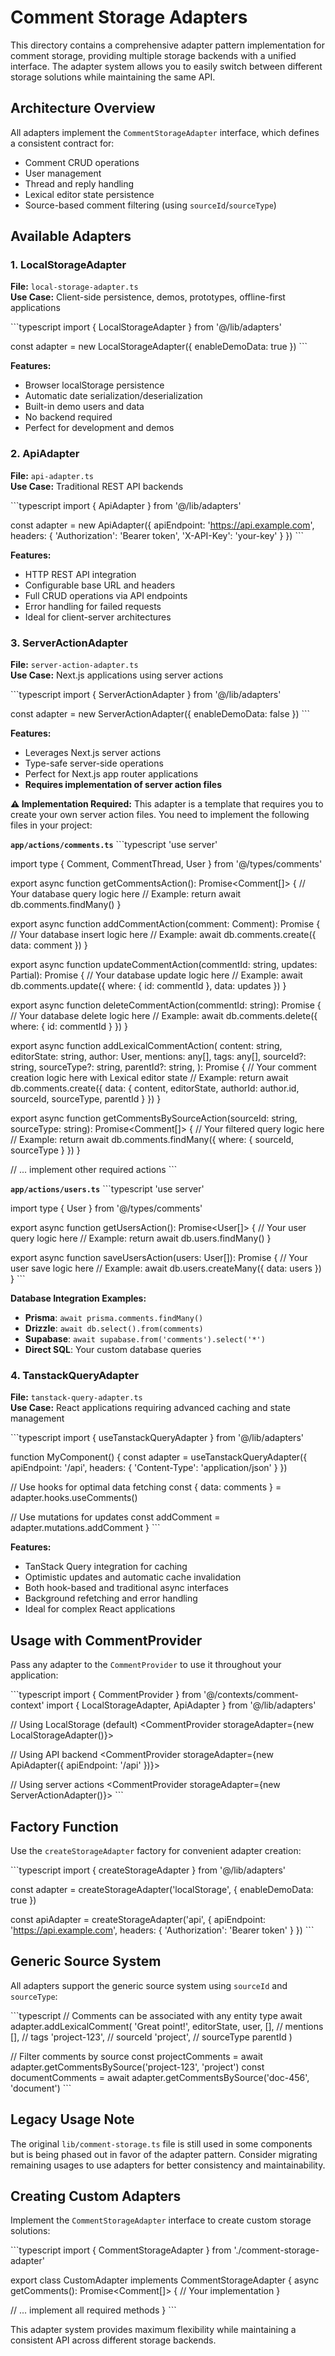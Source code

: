 # Comment Storage Adapters

This directory contains a comprehensive adapter pattern implementation for comment storage, providing multiple storage backends with a unified interface. The adapter system allows you to easily switch between different storage solutions while maintaining the same API.

## Architecture Overview

All adapters implement the `CommentStorageAdapter` interface, which defines a consistent contract for:
- Comment CRUD operations
- User management
- Thread and reply handling
- Lexical editor state persistence
- Source-based comment filtering (using `sourceId`/`sourceType`)

## Available Adapters

### 1. LocalStorageAdapter
**File:** `local-storage-adapter.ts`  
**Use Case:** Client-side persistence, demos, prototypes, offline-first applications

\`\`\`typescript
import { LocalStorageAdapter } from '@/lib/adapters'

const adapter = new LocalStorageAdapter({
  enableDemoData: true
})
\`\`\`

**Features:**
- Browser localStorage persistence
- Automatic date serialization/deserialization
- Built-in demo users and data
- No backend required
- Perfect for development and demos

### 2. ApiAdapter
**File:** `api-adapter.ts`  
**Use Case:** Traditional REST API backends

\`\`\`typescript
import { ApiAdapter } from '@/lib/adapters'

const adapter = new ApiAdapter({
  apiEndpoint: 'https://api.example.com',
  headers: {
    'Authorization': 'Bearer token',
    'X-API-Key': 'your-key'
  }
})
\`\`\`

**Features:**
- HTTP REST API integration
- Configurable base URL and headers
- Full CRUD operations via API endpoints
- Error handling for failed requests
- Ideal for client-server architectures

### 3. ServerActionAdapter
**File:** `server-action-adapter.ts`  
**Use Case:** Next.js applications using server actions

\`\`\`typescript
import { ServerActionAdapter } from '@/lib/adapters'

const adapter = new ServerActionAdapter({
  enableDemoData: false
})
\`\`\`

**Features:**
- Leverages Next.js server actions
- Type-safe server-side operations
- Perfect for Next.js app router applications
- **Requires implementation of server action files**

**⚠️ Implementation Required:**
This adapter is a template that requires you to create your own server action files. You need to implement the following files in your project:

**`app/actions/comments.ts`**
\`\`\`typescript
'use server'

import type { Comment, CommentThread, User } from '@/types/comments'

export async function getCommentsAction(): Promise<Comment[]> {
  // Your database query logic here
  // Example: return await db.comments.findMany()
}

export async function addCommentAction(comment: Comment): Promise<void> {
  // Your database insert logic here
  // Example: await db.comments.create({ data: comment })
}

export async function updateCommentAction(commentId: string, updates: Partial<Comment>): Promise<void> {
  // Your database update logic here
  // Example: await db.comments.update({ where: { id: commentId }, data: updates })
}

export async function deleteCommentAction(commentId: string): Promise<void> {
  // Your database delete logic here
  // Example: await db.comments.delete({ where: { id: commentId } })
}

export async function addLexicalCommentAction(
  content: string,
  editorState: string,
  author: User,
  mentions: any[],
  tags: any[],
  sourceId?: string,
  sourceType?: string,
  parentId?: string,
): Promise<Comment> {
  // Your comment creation logic here with Lexical editor state
  // Example: return await db.comments.create({ data: { content, editorState, authorId: author.id, sourceId, sourceType, parentId } })
}

export async function getCommentsBySourceAction(sourceId: string, sourceType: string): Promise<Comment[]> {
  // Your filtered query logic here
  // Example: return await db.comments.findMany({ where: { sourceId, sourceType } })
}

// ... implement other required actions
\`\`\`

**`app/actions/users.ts`**
\`\`\`typescript
'use server'

import type { User } from '@/types/comments'

export async function getUsersAction(): Promise<User[]> {
  // Your user query logic here
  // Example: return await db.users.findMany()
}

export async function saveUsersAction(users: User[]): Promise<void> {
  // Your user save logic here
  // Example: await db.users.createMany({ data: users })
}
\`\`\`

**Database Integration Examples:**
- **Prisma**: `await prisma.comments.findMany()`
- **Drizzle**: `await db.select().from(comments)`
- **Supabase**: `await supabase.from('comments').select('*')`
- **Direct SQL**: Your custom database queries

### 4. TanstackQueryAdapter
**File:** `tanstack-query-adapter.ts`  
**Use Case:** React applications requiring advanced caching and state management

\`\`\`typescript
import { useTanstackQueryAdapter } from '@/lib/adapters'

function MyComponent() {
  const adapter = useTanstackQueryAdapter({
    apiEndpoint: '/api',
    headers: { 'Content-Type': 'application/json' }
  })
  
  // Use hooks for optimal data fetching
  const { data: comments } = adapter.hooks.useComments()
  
  // Use mutations for updates
  const addComment = adapter.mutations.addComment
}
\`\`\`

**Features:**
- TanStack Query integration for caching
- Optimistic updates and automatic cache invalidation
- Both hook-based and traditional async interfaces
- Background refetching and error handling
- Ideal for complex React applications

## Usage with CommentProvider

Pass any adapter to the `CommentProvider` to use it throughout your application:

\`\`\`typescript
import { CommentProvider } from '@/contexts/comment-context'
import { LocalStorageAdapter, ApiAdapter } from '@/lib/adapters'

// Using LocalStorage (default)
<CommentProvider storageAdapter={new LocalStorageAdapter()}>
  <App />
</CommentProvider>

// Using API backend
<CommentProvider storageAdapter={new ApiAdapter({ apiEndpoint: '/api' })}>
  <App />
</CommentProvider>

// Using server actions
<CommentProvider storageAdapter={new ServerActionAdapter()}>
  <App />
</CommentProvider>
\`\`\`

## Factory Function

Use the `createStorageAdapter` factory for convenient adapter creation:

\`\`\`typescript
import { createStorageAdapter } from '@/lib/adapters'

const adapter = createStorageAdapter('localStorage', {
  enableDemoData: true
})

const apiAdapter = createStorageAdapter('api', {
  apiEndpoint: 'https://api.example.com',
  headers: { 'Authorization': 'Bearer token' }
})
\`\`\`

## Generic Source System

All adapters support the generic source system using `sourceId` and `sourceType`:

\`\`\`typescript
// Comments can be associated with any entity type
await adapter.addLexicalComment(
  'Great point!',
  editorState,
  user,
  [], // mentions
  [], // tags
  'project-123', // sourceId
  'project', // sourceType
  parentId
)

// Filter comments by source
const projectComments = await adapter.getCommentsBySource('project-123', 'project')
const documentComments = await adapter.getCommentsBySource('doc-456', 'document')
\`\`\`

## Legacy Usage Note

The original `lib/comment-storage.ts` file is still used in some components but is being phased out in favor of the adapter pattern. Consider migrating remaining usages to use adapters for better consistency and maintainability.

## Creating Custom Adapters

Implement the `CommentStorageAdapter` interface to create custom storage solutions:

\`\`\`typescript
import { CommentStorageAdapter } from './comment-storage-adapter'

export class CustomAdapter implements CommentStorageAdapter {
  async getComments(): Promise<Comment[]> {
    // Your implementation
  }
  
  // ... implement all required methods
}
\`\`\`

This adapter system provides maximum flexibility while maintaining a consistent API across different storage backends.
